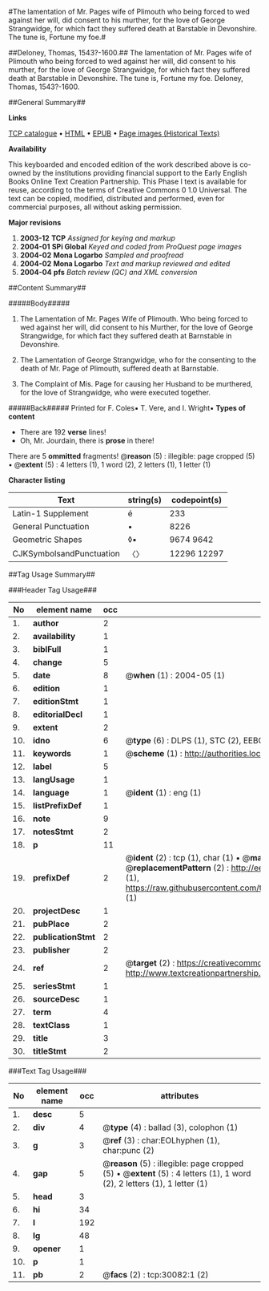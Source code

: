 #The lamentation of Mr. Pages wife of Plimouth who being forced to wed against her will, did consent to his murther, for the love of George Strangwidge, for which fact they suffered death at Barstable in Devonshire. The tune is, Fortune my foe.#

##Deloney, Thomas, 1543?-1600.##
The lamentation of Mr. Pages wife of Plimouth who being forced to wed against her will, did consent to his murther, for the love of George Strangwidge, for which fact they suffered death at Barstable in Devonshire. The tune is, Fortune my foe.
Deloney, Thomas, 1543?-1600.

##General Summary##

**Links**

[TCP catalogue](http://www.ota.ox.ac.uk/tcp/)  • 
[HTML](http://tei.it.ox.ac.uk/tcp/Texts-HTML/free/A37/A37514.html)  • 
[EPUB](http://tei.it.ox.ac.uk/tcp/Texts-EPUB/free/A37/A37514.epub) • 
[Page images (Historical Texts)](https://data.historicaltexts.jisc.ac.uk/view?pubId=eebo-99825696e&pageId=eebo-99825696e-30082-1)

**Availability**

This keyboarded and encoded edition of the
	       work described above is co-owned by the institutions
	       providing financial support to the Early English Books
	       Online Text Creation Partnership. This Phase I text is
	       available for reuse, according to the terms of Creative
	       Commons 0 1.0 Universal. The text can be copied,
	       modified, distributed and performed, even for
	       commercial purposes, all without asking permission.

**Major revisions**

1. __2003-12__ __TCP__ *Assigned for keying and markup*
1. __2004-01__ __SPi Global__ *Keyed and coded from ProQuest page images*
1. __2004-02__ __Mona Logarbo__ *Sampled and proofread*
1. __2004-02__ __Mona Logarbo__ *Text and markup reviewed and edited*
1. __2004-04__ __pfs__ *Batch review (QC) and XML conversion*

##Content Summary##

#####Body#####

1. The Lamentation of Mr. Pages Wife of Plimouth. Who being forced to wed against her will, did consent to his Murther, for the love of George Strangwidge, for which fact they suffered death at Barnstable in Devonshire.

1. The Lamentation of George Strangwidge, who for the consenting to the death of Mr. Page of Plimouth, suffered death at Barnstable.

1. The Complaint of Mis. Page for causing her Husband to be murthered, for the love of Strangwidge, who were executed together.

#####Back#####
Printed for F. Coles▪ T. Vere, and I. Wright▪
**Types of content**

  * There are 192 **verse** lines!
  * Oh, Mr. Jourdain, there is **prose** in there!

There are 5 **ommitted** fragments! 
 @__reason__ (5) : illegible: page cropped (5)  •  @__extent__ (5) : 4 letters (1), 1 word (2), 2 letters (1), 1 letter (1)

**Character listing**


|Text|string(s)|codepoint(s)|
|---|---|---|
|Latin-1 Supplement|é|233|
|General Punctuation|•|8226|
|Geometric Shapes|◊▪|9674 9642|
|CJKSymbolsandPunctuation|〈〉|12296 12297|

##Tag Usage Summary##

###Header Tag Usage###

|No|element name|occ|attributes|
|---|---|---|---|
|1.|__author__|2||
|2.|__availability__|1||
|3.|__biblFull__|1||
|4.|__change__|5||
|5.|__date__|8| @__when__ (1) : 2004-05 (1)|
|6.|__edition__|1||
|7.|__editionStmt__|1||
|8.|__editorialDecl__|1||
|9.|__extent__|2||
|10.|__idno__|6| @__type__ (6) : DLPS (1), STC (2), EEBO-CITATION (1), PROQUEST (1), VID (1)|
|11.|__keywords__|1| @__scheme__ (1) : http://authorities.loc.gov/ (1)|
|12.|__label__|5||
|13.|__langUsage__|1||
|14.|__language__|1| @__ident__ (1) : eng (1)|
|15.|__listPrefixDef__|1||
|16.|__note__|9||
|17.|__notesStmt__|2||
|18.|__p__|11||
|19.|__prefixDef__|2| @__ident__ (2) : tcp (1), char (1)  •  @__matchPattern__ (2) : ([0-9\-]+):([0-9IVX]+) (1), (.+) (1)  •  @__replacementPattern__ (2) : http://eebo.chadwyck.com/downloadtiff?vid=$1&page=$2 (1), https://raw.githubusercontent.com/textcreationpartnership/Texts/master/tcpchars.xml#$1 (1)|
|20.|__projectDesc__|1||
|21.|__pubPlace__|2||
|22.|__publicationStmt__|2||
|23.|__publisher__|2||
|24.|__ref__|2| @__target__ (2) : https://creativecommons.org/publicdomain/zero/1.0/ (1), http://www.textcreationpartnership.org/docs/. (1)|
|25.|__seriesStmt__|1||
|26.|__sourceDesc__|1||
|27.|__term__|4||
|28.|__textClass__|1||
|29.|__title__|3||
|30.|__titleStmt__|2||


###Text Tag Usage###

|No|element name|occ|attributes|
|---|---|---|---|
|1.|__desc__|5||
|2.|__div__|4| @__type__ (4) : ballad (3), colophon (1)|
|3.|__g__|3| @__ref__ (3) : char:EOLhyphen (1), char:punc (2)|
|4.|__gap__|5| @__reason__ (5) : illegible: page cropped (5)  •  @__extent__ (5) : 4 letters (1), 1 word (2), 2 letters (1), 1 letter (1)|
|5.|__head__|3||
|6.|__hi__|34||
|7.|__l__|192||
|8.|__lg__|48||
|9.|__opener__|1||
|10.|__p__|1||
|11.|__pb__|2| @__facs__ (2) : tcp:30082:1 (2)|
